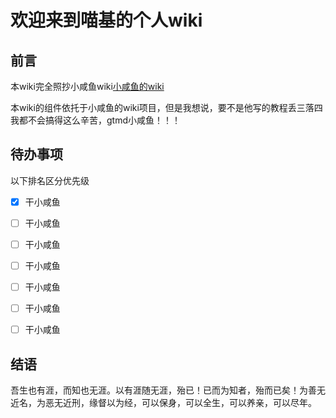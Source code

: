 # 欢迎来到喵基的个人wiki

## 前言

本wiki完全照抄小咸鱼wiki[小咸鱼的wiki](https://saltedfish-qaq.github.io/)

本wiki的组件依托于小咸鱼的wiki项目，但是我想说，要不是他写的教程丢三落四我都不会搞得这么辛苦，gtmd小咸鱼！！！


## 待办事项

以下排名区分优先级

- [x] 干小咸鱼

- [ ] 干小咸鱼

- [ ] 干小咸鱼

- [ ] 干小咸鱼

- [ ] 干小咸鱼

- [ ] 干小咸鱼

- [ ] 干小咸鱼

  

## 结语

吾生也有涯，而知也无涯。以有涯随无涯，殆已！已而为知者，殆而已矣！为善无近名，为恶无近刑，缘督以为经，可以保身，可以全生，可以养亲，可以尽年。

